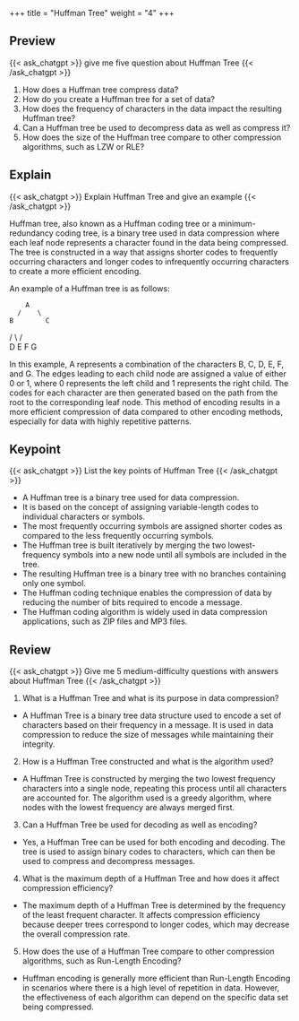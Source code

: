 +++
title = "Huffman Tree"
weight = "4"
+++
## Preview
{{< ask_chatgpt >}}
give me five question about Huffman Tree
{{< /ask_chatgpt >}}



1. How does a Huffman tree compress data?
2. How do you create a Huffman tree for a set of data?
3. How does the frequency of characters in the data impact the resulting Huffman tree?
4. Can a Huffman tree be used to decompress data as well as compress it?
5. How does the size of the Huffman tree compare to other compression algorithms, such as LZW or RLE?   

## Explain
{{< ask_chatgpt >}}
Explain Huffman Tree and give an example
{{< /ask_chatgpt >}}



Huffman tree, also known as a Huffman coding tree or a minimum-redundancy coding tree, is a binary tree used in data compression where each leaf node represents a character found in the data being compressed. The tree is constructed in a way that assigns shorter codes to frequently occurring characters and longer codes to infrequently occurring characters to create a more efficient encoding.

An example of a Huffman tree is as follows:
 
        A
      /    \
    B        C
   /  \     /   \
  D   E    F    G
 
In this example, A represents a combination of the characters B, C, D, E, F, and G. The edges leading to each child node are assigned a value of either 0 or 1, where 0 represents the left child and 1 represents the right child. The codes for each character are then generated based on the path from the root to the corresponding leaf node. This method of encoding results in a more efficient compression of data compared to other encoding methods, especially for data with highly repetitive patterns.   

## Keypoint
{{< ask_chatgpt >}}
List the key points of Huffman Tree
{{< /ask_chatgpt >}}



- A Huffman tree is a binary tree used for data compression.
- It is based on the concept of assigning variable-length codes to individual characters or symbols.
- The most frequently occurring symbols are assigned shorter codes as compared to the less frequently occurring symbols.
- The Huffman tree is built iteratively by merging the two lowest-frequency symbols into a new node until all symbols are included in the tree.
- The resulting Huffman tree is a binary tree with no branches containing only one symbol.
- The Huffman coding technique enables the compression of data by reducing the number of bits required to encode a message.
- The Huffman coding algorithm is widely used in data compression applications, such as ZIP files and MP3 files.   

## Review
{{< ask_chatgpt >}}
Give me 5 medium-difficulty questions with answers about Huffman Tree
{{< /ask_chatgpt >}}



1) What is a Huffman Tree and what is its purpose in data compression?
- A Huffman Tree is a binary tree data structure used to encode a set of characters based on their frequency in a message. It is used in data compression to reduce the size of messages while maintaining their integrity.

2) How is a Huffman Tree constructed and what is the algorithm used?
- A Huffman Tree is constructed by merging the two lowest frequency characters into a single node, repeating this process until all characters are accounted for. The algorithm used is a greedy algorithm, where nodes with the lowest frequency are always merged first.

3) Can a Huffman Tree be used for decoding as well as encoding?
- Yes, a Huffman Tree can be used for both encoding and decoding. The tree is used to assign binary codes to characters, which can then be used to compress and decompress messages.

4) What is the maximum depth of a Huffman Tree and how does it affect compression efficiency?
- The maximum depth of a Huffman Tree is determined by the frequency of the least frequent character. It affects compression efficiency because deeper trees correspond to longer codes, which may decrease the overall compression rate.

5) How does the use of a Huffman Tree compare to other compression algorithms, such as Run-Length Encoding?
- Huffman encoding is generally more efficient than Run-Length Encoding in scenarios where there is a high level of repetition in data. However, the effectiveness of each algorithm can depend on the specific data set being compressed.   

